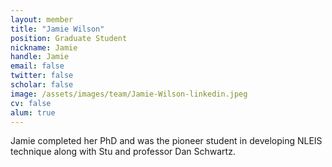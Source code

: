 ```yaml
---
layout: member
title: "Jamie Wilson"
position: Graduate Student
nickname: Jamie
handle: Jamie
email: false
twitter: false
scholar: false
image: /assets/images/team/Jamie-Wilson-linkedin.jpeg
cv: false
alum: true
---
```

Jamie completed her PhD and was the pioneer student in developing NLEIS technique along with Stu and professor Dan Schwartz.

[Dr. Adler]: /team/stu-adler
[University of Washington]: http://www.washington.edu
[Chemical Engineering]: http://cheme.washington.edu
